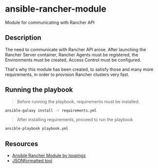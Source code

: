 # ansible-rancher-module
Module for communicating with Rancher API

## Description
The need to communicate with Rancher API arose. After launching the Rancher Server container, Rancher Agents must be registered, the Environments must be created, Access Control must be configured.

That's why this module has been created, to satisfy those and many more requirements, in order to provision Rancher clusters very fast.

## Running the playbook
> Before running the playbook, requirements must be installed.

```sh
ansible-galaxy install -r requirements.yml
```

> After installing requirements, proceed to run the playbook

```sh
ansible-playbook playbook.yml
```

## Resources

- [Ansible Rancher Module by loopingz][1]
- [JSONformatted tool][2]

[1]: https://github.com/loopingz/ansible-rancher-module
[2]: https://jsonformatter.org